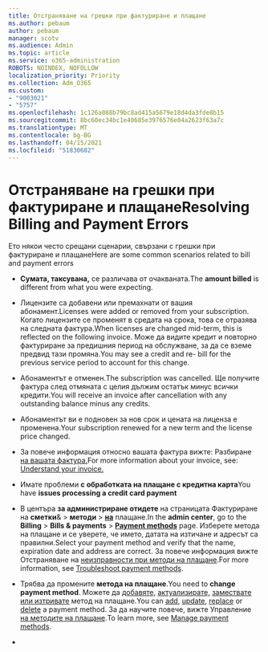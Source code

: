 ```yaml
---
title: Отстраняване на грешки при фактуриране и плащане
ms.author: pebaum
author: pebaum
manager: scotv
ms.audience: Admin
ms.topic: article
ms.service: o365-administration
ROBOTS: NOINDEX, NOFOLLOW
localization_priority: Priority
ms.collection: Adm_O365
ms.custom:
- "9003021"
- "5757"
ms.openlocfilehash: 1c126a088b79bc8ad415a5679e18d4da3fde8b15
ms.sourcegitcommit: 8bc60ec34bc1e40685e3976576e04a2623f63a7c
ms.translationtype: MT
ms.contentlocale: bg-BG
ms.lasthandoff: 04/15/2021
ms.locfileid: "51830682"
---
```

# <a name="resolving-billing-and-payment-errors"></a><span data-ttu-id="ecf22-102">Отстраняване на грешки при фактуриране и плащане</span><span class="sxs-lookup"><span data-stu-id="ecf22-102">Resolving Billing and Payment Errors</span></span>

<span data-ttu-id="ecf22-103">Ето някои често срещани сценарии, свързани с грешки при фактуриране и плащане</span><span class="sxs-lookup"><span data-stu-id="ecf22-103">Here are some common scenarios related to bill and payment errors</span></span>

- <span data-ttu-id="ecf22-104">**Сумата, таксувана,** се различава от очакваната.</span><span class="sxs-lookup"><span data-stu-id="ecf22-104">The  **amount billed** is different from what you were expecting.</span></span>
- <span data-ttu-id="ecf22-105">Лицензите са добавени или премахнати от вашия абонамент.</span><span class="sxs-lookup"><span data-stu-id="ecf22-105">Licenses were added or removed from your subscription.</span></span> <span data-ttu-id="ecf22-106">Когато лицензите се променят в средата на срока, това се отразява на следната фактура.</span><span class="sxs-lookup"><span data-stu-id="ecf22-106">When licenses are changed mid-term, this is reflected on the following invoice.</span></span> <span data-ttu-id="ecf22-107">Може да видите кредит и повторно фактуриране за предишния период на обслужване, за да се вземе предвид тази промяна.</span><span class="sxs-lookup"><span data-stu-id="ecf22-107">You may see a credit and re- bill for the previous service period to account for this change.</span></span>
- <span data-ttu-id="ecf22-108">Абонаментът е отменен.</span><span class="sxs-lookup"><span data-stu-id="ecf22-108">The subscription was cancelled.</span></span> <span data-ttu-id="ecf22-109">Ще получите фактура след отмяната с целия дължим остатък минус всички кредити.</span><span class="sxs-lookup"><span data-stu-id="ecf22-109">You will receive an invoice after cancellation with any outstanding balance minus any credits.</span></span>
- <span data-ttu-id="ecf22-110">Абонаментът ви е подновен за нов срок и цената на лиценза е променена.</span><span class="sxs-lookup"><span data-stu-id="ecf22-110">Your subscription renewed for a new term and the license price changed.</span></span>
- <span data-ttu-id="ecf22-111">За повече информация относно вашата фактура вижте: Разбиране  [на вашата фактура.](https://docs.microsoft.com/microsoft-365/commerce/billing-and-payments/understand-your-invoice2)</span><span class="sxs-lookup"><span data-stu-id="ecf22-111">For more information about your invoice, see:  [Understand your invoice.](https://docs.microsoft.com/microsoft-365/commerce/billing-and-payments/understand-your-invoice2)</span></span>
- <span data-ttu-id="ecf22-112">Имате проблеми  **с обработката на плащане с кредитна карта**</span><span class="sxs-lookup"><span data-stu-id="ecf22-112">You have  **issues processing a credit card payment**</span></span>
- <span data-ttu-id="ecf22-113">В центъра **за администриране отидете** на страницата Фактуриране на **сметки**&   >   **методи**   >   **[на](https://go.microsoft.com/fwlink/p/?linkid=2018806)** плащане.</span><span class="sxs-lookup"><span data-stu-id="ecf22-113">In the  **admin center**, go to the  **Billing**  >  **Bills & payments**  >  **[Payment methods](https://go.microsoft.com/fwlink/p/?linkid=2018806)** page.</span></span> <span data-ttu-id="ecf22-114">Изберете метода на плащане и се уверете, че името, датата на изтичане и адресът са правилни.</span><span class="sxs-lookup"><span data-stu-id="ecf22-114">Select your payment method and verify that the name, expiration date and address are correct.</span></span> <span data-ttu-id="ecf22-115">За повече информация вижте Отстраняване на  [неизправности при методи на плащане](https://docs.microsoft.com/microsoft-365/commerce/billing-and-payments/manage-payment-methods#troubleshoot-payment-methods).</span><span class="sxs-lookup"><span data-stu-id="ecf22-115">For more information, see  [Troubleshoot payment methods](https://docs.microsoft.com/microsoft-365/commerce/billing-and-payments/manage-payment-methods#troubleshoot-payment-methods).</span></span>

- <span data-ttu-id="ecf22-116">Трябва да промените  **метода на плащане**.</span><span class="sxs-lookup"><span data-stu-id="ecf22-116">You need to  **change payment method**.</span></span> <span data-ttu-id="ecf22-117">Можете да [добавяте,](https://docs.microsoft.com/microsoft-365/commerce/billing-and-payments/manage-payment-methods?view=o365-worldwide#add-a-payment-method)  [актуализирате,](https://docs.microsoft.com/microsoft-365/commerce/billing-and-payments/manage-payment-methods?view=o365-worldwide#update-payment-method-details)  [замествате](https://docs.microsoft.com/microsoft-365/commerce/billing-and-payments/manage-payment-methods?view=o365-worldwide#replace-a-payment-method)  [или изтривате](https://docs.microsoft.com/microsoft-365/commerce/billing-and-payments/manage-payment-methods?view=o365-worldwide#delete-a-payment-method)  метод на плащане.</span><span class="sxs-lookup"><span data-stu-id="ecf22-117">You can [add](https://docs.microsoft.com/microsoft-365/commerce/billing-and-payments/manage-payment-methods?view=o365-worldwide#add-a-payment-method),  [update](https://docs.microsoft.com/microsoft-365/commerce/billing-and-payments/manage-payment-methods?view=o365-worldwide#update-payment-method-details),  [replace](https://docs.microsoft.com/microsoft-365/commerce/billing-and-payments/manage-payment-methods?view=o365-worldwide#replace-a-payment-method)  or  [delete](https://docs.microsoft.com/microsoft-365/commerce/billing-and-payments/manage-payment-methods?view=o365-worldwide#delete-a-payment-method)  a payment method.</span></span> <span data-ttu-id="ecf22-118">За да научите повече, вижте Управление  [на методите на плащане](https://docs.microsoft.com/microsoft-365/commerce/billing-and-payments/manage-payment-methods?view=o365-worldwide).</span><span class="sxs-lookup"><span data-stu-id="ecf22-118">To learn more, see  [Manage payment methods](https://docs.microsoft.com/microsoft-365/commerce/billing-and-payments/manage-payment-methods?view=o365-worldwide).</span></span>
- 